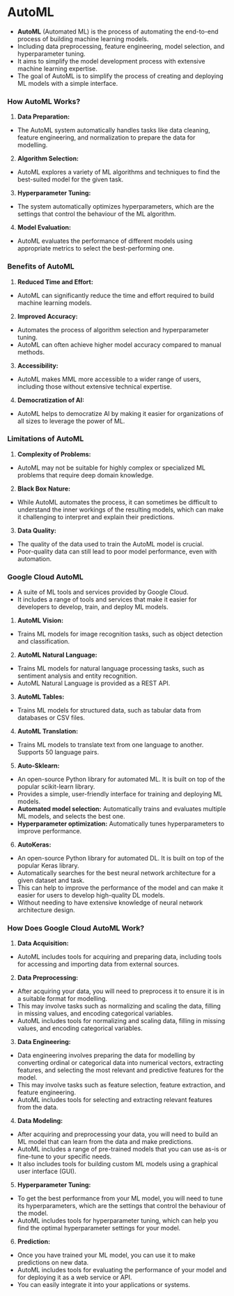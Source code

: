 # AutoML

- **AutoML** (Automated ML) is the process of automating the end-to-end process of building machine learning models.
- Including data preprocessing, feature engineering, model selection, and hyperparameter tuning.
- It aims to simplify the model development process with extensive machine learning expertise.
- The goal of AutoML is to simplify the process of creating and deploying ML models with a simple interface.

### How AutoML Works?

1. **Data Preparation:** 
- The AutoML system automatically handles tasks like data cleaning, feature engineering, and normalization to prepare the data for modelling.

2. **Algorithm Selection:** 
- AutoML explores a variety of ML algorithms and techniques to find the best-suited model for the given task.

3. **Hyperparameter Tuning:** 
- The system automatically optimizes hyperparameters, which are the settings that control the behaviour of the ML algorithm.

4. **Model Evaluation:** 
- AutoML evaluates the performance of different models using appropriate metrics to select the best-performing one.

### Benefits of AutoML

1. **Reduced Time and Effort:** 
- AutoML can significantly reduce the time and effort required to build machine learning models.

2. **Improved Accuracy:** 
- Automates the process of algorithm selection and hyperparameter tuning.
- AutoML can often achieve higher model accuracy compared to manual methods.

3. **Accessibility:** 
- AutoML makes MML more accessible to a wider range of users, including those without extensive technical expertise.

4. **Democratization of AI:** 
- AutoML helps to democratize AI by making it easier for organizations of all sizes to leverage the power of ML.

### Limitations of AutoML

1. **Complexity of Problems:** 
- AutoML may not be suitable for highly complex or specialized ML problems that require deep domain knowledge.

2. **Black Box Nature:** 
- While AutoML automates the process, it can sometimes be difficult to understand the inner workings of the resulting models, which can make it challenging to interpret and explain their predictions.

3. **Data Quality:** 
- The quality of the data used to train the AutoML model is crucial.
- Poor-quality data can still lead to poor model performance, even with automation.

### Google Cloud AutoML

- A suite of ML tools and services provided by Google Cloud.
- It includes a range of tools and services that make it easier for developers to develop, train, and deploy ML models. 

1. **AutoML Vision:** 
- Trains ML models for image recognition tasks, such as object detection and classification.

2. **AutoML Natural Language:** 
- Trains ML models for natural language processing tasks, such as sentiment analysis and entity recognition.
- AutoML Natural Language is provided as a REST API.

3. **AutoML Tables:** 
- Trains ML models for structured data, such as tabular data from databases or CSV files.

4. **AutoML Translation:**
- Trains ML models to translate text from one language to another. Supports 50 language pairs.

5. **Auto-Sklearn:**
- An open-source Python library for automated ML. It is built on top of the popular scikit-learn library.
- Provides a simple, user-friendly interface for training and deploying ML models.
- **Automated model selection:** Automatically trains and evaluates multiple ML models, and selects the best one.
- **Hyperparameter optimization:** Automatically tunes hyperparameters to improve performance.

6. **AutoKeras:**
- An open-source Python library for automated DL. It is built on top of the popular Keras library.  
- Automatically searches for the best neural network architecture for a given dataset and task.
- This can help to improve the performance of the model and can make it easier for users to develop high-quality DL models.
- Without needing to have extensive knowledge of neural network architecture design.

### How Does Google Cloud AutoML Work?

1. **Data Acquisition:** 
- AutoML includes tools for acquiring and preparing data, including tools for accessing and importing data from external sources.

2. **Data Preprocessing:** 
- After acquiring your data, you will need to preprocess it to ensure it is in a suitable format for modelling.
- This may involve tasks such as normalizing and scaling the data, filling in missing values, and encoding categorical variables.
- AutoML includes tools for normalizing and scaling data, filling in missing values, and encoding categorical variables.

3. **Data Engineering:** 
- Data engineering involves preparing the data for modelling by converting ordinal or categorical data into numerical vectors, extracting features, and selecting the most relevant and predictive features for the model.
- This may involve tasks such as feature selection, feature extraction, and feature engineering.
- AutoML includes tools for selecting and extracting relevant features from the data.

4. **Data Modeling:** 
- After acquiring and preprocessing your data, you will need to build an ML model that can learn from the data and make predictions.
- AutoML includes a range of pre-trained models that you can use as-is or fine-tune to your specific needs.
- It also includes tools for building custom ML models using a graphical user interface (GUI).

5. **Hyperparameter Tuning:** 
- To get the best performance from your ML model, you will need to tune its hyperparameters, which are the settings that control the behaviour of the model.
- AutoML includes tools for hyperparameter tuning, which can help you find the optimal hyperparameter settings for your model.

6. **Prediction:**
- Once you have trained your ML model, you can use it to make predictions on new data.
- AutoML includes tools for evaluating the performance of your model and for deploying it as a web service or API.
- You can easily integrate it into your applications or systems.
